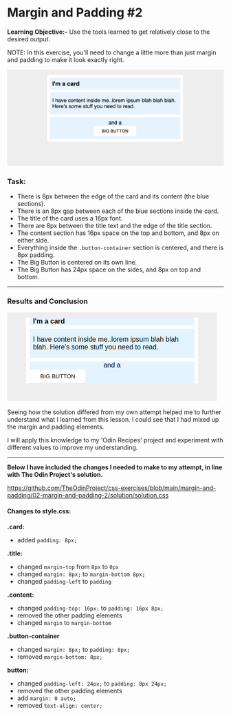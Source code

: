 # Margin and Padding #2 

**Learning Objective:-** Use the tools learned to get relatively close to the desired output. 

NOTE: In this exercise, you'll need to change a little more than just margin and padding to make it look exactly right.

![outcome](desired-outcome-2.png)

### Task:
* There is 8px between the edge of the card and its content (the blue sections).
* There is an 8px gap between each of the blue sections inside the card.
* The title of the card uses a 16px font.
* There are 8px between the title text and the edge of the title section.
* The content section has 16px space on the top and bottom, and 8px on either side.
* Everything inside the `.button-container` section is centered, and there is 8px padding.
* The Big Button is centered on its own line.
* The Big Button has 24px space on the sides, and 8px on top and bottom.

-----------------------------------------------------------

### Results and Conclusion

![Attempt](./attempt.png)

Seeing how the solution differed from my own attempt helped me to further understand what I learned from this lesson. I could see that I had mixed up the margin and padding elements.

I will apply this knowledge to my 'Odin Recipes' project and experiment with different values to improve my understanding.

-----------------------------------------------------------

**Below I have included the changes I needed to make to my attempt, in line with The Odin Project's solution.**

https://github.com/TheOdinProject/css-exercises/blob/main/margin-and-padding/02-margin-and-padding-2/solution/solution.css

#### Changes to style.css:

**.card:** 
* added `padding: 8px;` 

**.title:** 
* changed `margin-top` from `8px` to `0px` 
* changed `margin: 8px;` to `margin-bottom 8px;` 
* changed `padding-left` to `padding` 

**.content:** 
* changed `padding-top: 16px;` to `padding: 16px 8px;` 
* removed the other padding elements
* changed `margin` to `margin-bottom` 

**.button-container** 
* changed `margin: 8px;` to `padding: 8px;` 
* removed `margin-bottom: 8px;` 

**button:** 
* changed `padding-left: 24px;` to `padding: 8px 24px;` 
* removed the other padding elements 
* add `margin: 0 auto;` 
* removed `text-align: center;`